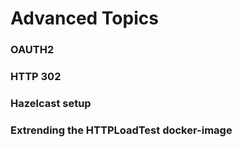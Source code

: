 # Advanced Topics


### OAUTH2

### HTTP 302

### Hazelcast setup

### Extrending the HTTPLoadTest docker-image  